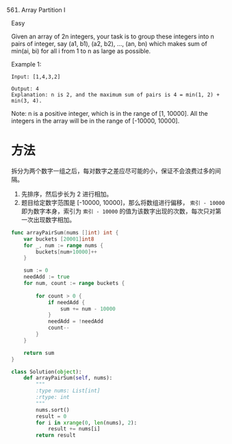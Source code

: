 561. Array Partition I

Easy

Given an array of 2n integers, your task is to group these integers into n pairs of integer, say (a1, b1), (a2, b2), ..., (an, bn) which makes sum of min(ai, bi) for all i from 1 to n as large as possible.

Example 1:
```
Input: [1,4,3,2]

Output: 4
Explanation: n is 2, and the maximum sum of pairs is 4 = min(1, 2) + min(3, 4).
```


Note:
n is a positive integer, which is in the range of [1, 10000].
All the integers in the array will be in the range of [-10000, 10000].


# 方法
拆分为两个数字一组之后，每对数字之差应尽可能的小，保证不会浪费过多的间隔。  
1. 先排序，然后步长为 2 进行相加。
2. 题目给定数字范围是 [-10000, 10000]，那么将数组进行偏移， `索引 - 10000` 即为数字本身，索引为 `索引 - 10000` 的值为该数字出现的次数，每次只对第一次出现数字相加。



```go
func arrayPairSum(nums []int) int {
    var buckets [20001]int8
	for _, num := range nums {
		buckets[num+10000]++
	}

	sum := 0
	needAdd := true
	for num, count := range buckets {
        
		for count > 0 {
			if needAdd {
				sum += num - 10000
			}
			needAdd = !needAdd
			count--
		}
	}

	return sum
}
```


```python
class Solution(object):
    def arrayPairSum(self, nums):
        """
        :type nums: List[int]
        :rtype: int
        """
        nums.sort()
        result = 0
        for i in xrange(0, len(nums), 2):
            result += nums[i]
        return result
```